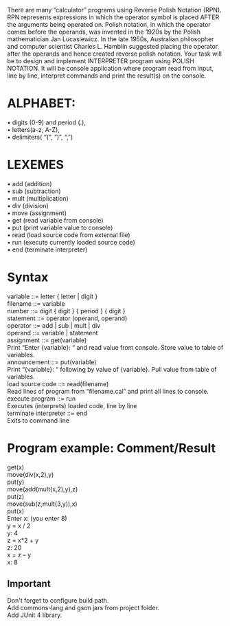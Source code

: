 
There are many “calculator” programs using Reverse Polish Notation (RPN). RPN represents
expressions in which the operator symbol is placed AFTER the arguments being operated on.
Polish notation, in which the operator comes before the operands, was invented in the 1920s by
the Polish mathematician Jan Lucasiewicz. In the late 1950s, Australian philosopher and
computer scientist Charles L. Hamblin suggested placing the operator after the operands and
hence created reverse polish notation.
Your task will be to design and implement INTERPRETER program using POLISH NOTATION. It will
be console application where program read from input, line by line, interpret commands and
print the result(s) on the console.<br/>
# ALPHABET:
• digits (0-9) and period (.), <br/>
• letters(a-z, A-Z),<br/>
• delimiters( “(“, “)”, “,”)<br/>

# LEXEMES
• add (addition)<br/>
• sub (subtraction)<br/>
• mult (multiplication)<br/>
• div (division)<br/>
• move (assignment)<br/>
• get (read variable from console)<br/>
• put (print variable value to console)<br/>
• read (load source code from external file)<br/>
• run (execute currently loaded source code)<br/>
• end (terminate interpreter)<br/>

# Syntax
variable ::= letter { letter | digit }<br/>
filename ::= variable<br/>
number ::= digit { digit } { period } { digit }<br/>
statement ::= operator (operand, operand)<br/>
operator ::= add | sub | mult | div<br/>
operand ::= variable | statement<br/>
assignment ::= get(variable)<br/>
 Print “Enter {variable}: “ and read value from console. Store value to table of variables.<br/>
announcement ::= put(variable)<br/>
 Print “{variable}: “ following by value of {variable}. Pull value from table of variables.<br/>
load source code ::= read(filename)<br/>
 Read lines of program from “filename.cal” and print all lines to console.<br/>
execute program ::= run<br/>
 Executes (interprets) loaded code, line by line<br/>
terminate interpreter ::= end<br/>
 Exits to command line<br/>
 
# Program example: Comment/Result
get(x)<br/>
move(div(x,2),y)<br/>
put(y)<br/>
move(add(mult(x,2),y),z)<br/>
put(z)<br/>
move(sub(z,mult(3,y)),x)<br/>
put(x)<br/>
Enter x: (you enter 8)<br/>
y = x / 2<br/>
y: 4<br/>
z = x*2 + y<br/>
z: 20<br/>
x = z – y<br/>
x: 8<br/>

## Important
Don't forget to configure build path.<br/>
Add commons-lang and gson jars from project folder.<br/>
Add JUnit 4 library.
